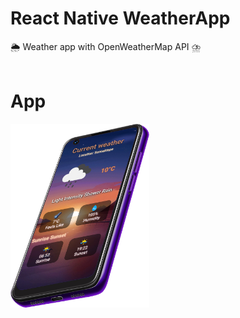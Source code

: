 # React Native WeatherApp
🌦 Weather app with OpenWeatherMap API ⛈
<br/>
<br/>
# App 
<img src="https://github.com/zackmichaeltech/weather-app/blob/main/WeatherApp/SRC/appimage/weatherapp.png" width="44%" height="44%" />
